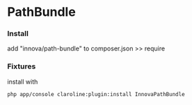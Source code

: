 PathBundle
===========

### Install
add "innova/path-bundle" to composer.json >> require

### Fixtures
install with 
```sh
php app/console claroline:plugin:install InnovaPathBundle
```
